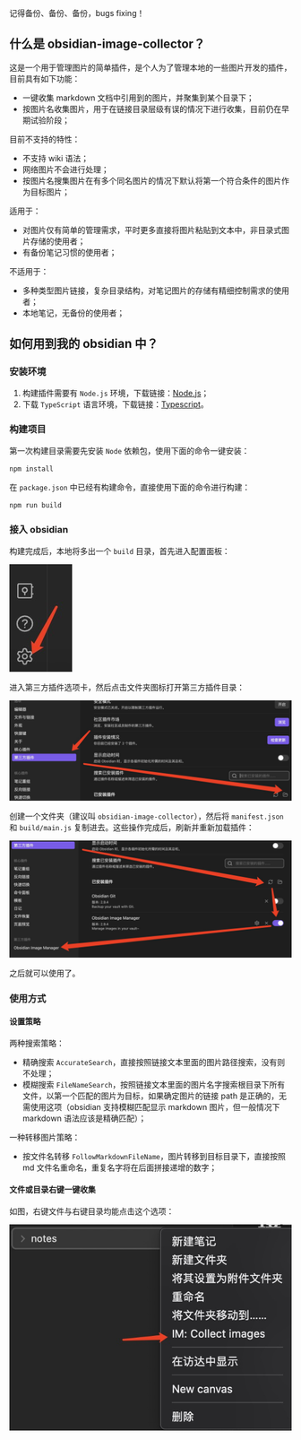 记得备份、备份、备份，bugs fixing！

## 什么是 obsidian-image-collector？

这是一个用于管理图片的简单插件，是个人为了管理本地的一些图片开发的插件，目前具有如下功能：

- 一键收集 markdown 文档中引用到的图片，并聚集到某个目录下；
- 按图片名收集图片，用于在链接目录层级有误的情况下进行收集，目前仍在早期试验阶段；

目前不支持的特性：

- 不支持 wiki 语法；
- 网络图片不会进行处理；
- 按图片名搜集图片在有多个同名图片的情况下默认将第一个符合条件的图片作为目标图片；

适用于：

- 对图片仅有简单的管理需求，平时更多直接将图片粘贴到文本中，非目录式图片存储的使用者；
- 有备份笔记习惯的使用者；

不适用于：

- 多种类型图片链接，复杂目录结构，对笔记图片的存储有精细控制需求的使用者；
- 本地笔记，无备份的使用者；


## 如何用到我的 obsidian 中？
### 安装环境
1. 构建插件需要有 `Node.js` 环境，下载链接：[Node.js](https://nodejs.org/en/)；
2. 下载 `TypeScript` 语言环境，下载链接：[Typescript](https://www.typescriptlang.org/download)。
### 构建项目
第一次构建目录需要先安装 `Node` 依赖包，使用下面的命令一键安装：
``` powershell
npm install
```
在 `package.json` 中已经有构建命令，直接使用下面的命令进行构建：
``` powershell
npm run build
```
### 接入 obsidian
构建完成后，本地将多出一个 `build` 目录，首先进入配置面板：

![image](./img/open_plugin_folder1.png)

进入第三方插件选项卡，然后点击文件夹图标打开第三方插件目录：

![image](./img/open_plugin_folder2.png)

创建一个文件夹（建议叫 `obsidian-image-collector`），然后将 `manifest.json` 和 `build/main.js` 复制进去。这些操作完成后，刷新并重新加载插件：

![image](./img/open_plugin_folder3.png)

之后就可以使用了。
### 使用方式
#### 设置策略

两种搜索策略：

- 精确搜索 `AccurateSearch`，直接按照链接文本里面的图片路径搜索，没有则不处理；
- 模糊搜索 `FileNameSearch`，按照链接文本里面的图片名字搜索根目录下所有文件，以第一个匹配的图片为目标，如果确定图片的链接 path 是正确的，无需使用这项（obsidian 支持模糊匹配显示 markdown 图片，但一般情况下 markdown 语法应该是精确匹配）；

一种转移图片策略：

- 按文件名转移 `FollowMarkdownFileName`，图片转移到目标目录下，直接按照 md 文件名重命名，重复名字将在后面拼接递增的数字；

#### 文件或目录右键一键收集

如图，右键文件与右键目录均能点击这个选项：

![image](./img/plugin_use1.png)
